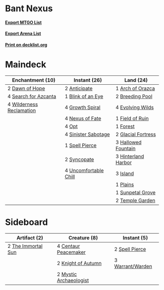 # Bant Nexus

#### [Export MTGO List](../collection/Bant%20Nexus/Bant%20Nexus.txt)
#### [Export Arena List](../collection/Bant%20Nexus/Bant%20Nexus_arena.txt)
#### [Print on decklist.org](http://decklist.org/?deckmain=2%09Anticipate%0A1%09Arch%20of%20Orazca%0A1%09Blink%20of%20an%20Eye%0A2%09Breeding%20Pool%0A2%09Dawn%20of%20Hope%0A4%09Evolving%20Wilds%0A1%09Field%20of%20Ruin%0A1%09Forest%0A2%09Glacial%20Fortress%0A4%09Growth%20Spiral%0A3%09Hallowed%20Fountain%0A3%09Hinterland%20Harbor%0A3%09Island%0A4%09Nexus%20of%20Fate%0A4%09Opt%0A1%09Plains%0A4%09Search%20for%20Azcanta%0A4%09Sinister%20Sabotage%0A1%09Spell%20Pierce%0A1%09Sunpetal%20Grove%0A2%09Syncopate%0A2%09Temple%20Garden%0A4%09Uncomfortable%20Chill%0A4%09Wilderness%20Reclamation&deckside=4%09Centaur%20Peacemaker%0A2%09Knight%20of%20Autumn%0A2%09Mystic%20Archaeologist%0A2%09Spell%20Pierce%0A2%09The%20Immortal%20Sun%0A3%09Warrant/Warden)
# Maindeck

|                                         Enchantment (10)                                          |                                          Instant (26)                                          |                                          Land (24)                                           |
|---------------------------------------------------------------------------------------------------|------------------------------------------------------------------------------------------------|----------------------------------------------------------------------------------------------|
|2 [Dawn of Hope](http://gatherer.wizards.com/Pages/Card/Details.aspx?multiverseid=452758)          |2 [Anticipate](http://gatherer.wizards.com/Pages/Card/Details.aspx?multiverseid=401813)         |1 [Arch of Orazca](http://gatherer.wizards.com/Pages/Card/Details.aspx?multiverseid=439849)   |
|4 [Search for Azcanta](http://gatherer.wizards.com/Pages/Card/Details.aspx?multiverseid=435226)    |1 [Blink of an Eye](http://gatherer.wizards.com/Pages/Card/Details.aspx?multiverseid=442934)    |2 [Breeding Pool](http://gatherer.wizards.com/Pages/Card/Details.aspx?multiverseid=97088)     |
|4 [Wilderness Reclamation](http://gatherer.wizards.com/Pages/Card/Details.aspx?multiverseid=457293)|4 [Growth Spiral](http://gatherer.wizards.com/Pages/Card/Details.aspx?multiverseid=457322)      |4 [Evolving Wilds](http://gatherer.wizards.com/Pages/Card/Details.aspx?multiverseid=426944)   |
|                                                                                                   |4 [Nexus of Fate](http://gatherer.wizards.com/Pages/Card/Details.aspx?multiverseid=450253)      |1 [Field of Ruin](http://gatherer.wizards.com/Pages/Card/Details.aspx?multiverseid=435415)    |
|                                                                                                   |4 [Opt](http://gatherer.wizards.com/Pages/Card/Details.aspx?multiverseid=442948)                |1 [Forest](http://gatherer.wizards.com/Pages/Card/Details.aspx?multiverseid=439860)           |
|                                                                                                   |4 [Sinister Sabotage](http://gatherer.wizards.com/Pages/Card/Details.aspx?multiverseid=452804)  |2 [Glacial Fortress](http://gatherer.wizards.com/Pages/Card/Details.aspx?multiverseid=190562) |
|                                                                                                   |1 [Spell Pierce](http://gatherer.wizards.com/Pages/Card/Details.aspx?multiverseid=425876)       |3 [Hallowed Fountain](http://gatherer.wizards.com/Pages/Card/Details.aspx?multiverseid=97071) |
|                                                                                                   |2 [Syncopate](http://gatherer.wizards.com/Pages/Card/Details.aspx?multiverseid=442955)          |3 [Hinterland Harbor](http://gatherer.wizards.com/Pages/Card/Details.aspx?multiverseid=443128)|
|                                                                                                   |4 [Uncomfortable Chill](http://gatherer.wizards.com/Pages/Card/Details.aspx?multiverseid=447218)|3 [Island](http://gatherer.wizards.com/Pages/Card/Details.aspx?multiverseid=439857)           |
|                                                                                                   |                                                                                                |1 [Plains](http://gatherer.wizards.com/Pages/Card/Details.aspx?multiverseid=439856)           |
|                                                                                                   |                                                                                                |1 [Sunpetal Grove](http://gatherer.wizards.com/Pages/Card/Details.aspx?multiverseid=420946)   |
|                                                                                                   |                                                                                                |2 [Temple Garden](http://gatherer.wizards.com/Pages/Card/Details.aspx?multiverseid=405112)    |


# Sideboard

|                                        Artifact (2)                                         |                                          Creature (8)                                           |                                        Instant (5)                                        |
|---------------------------------------------------------------------------------------------|-------------------------------------------------------------------------------------------------|-------------------------------------------------------------------------------------------|
|2 [The Immortal Sun](http://gatherer.wizards.com/Pages/Card/Details.aspx?multiverseid=439844)|4 [Centaur Peacemaker](http://gatherer.wizards.com/Pages/Card/Details.aspx?multiverseid=452908)  |2 [Spell Pierce](http://gatherer.wizards.com/Pages/Card/Details.aspx?multiverseid=425876)  |
|                                                                                             |2 [Knight of Autumn](http://gatherer.wizards.com/Pages/Card/Details.aspx?multiverseid=452933)    |3 [Warrant/Warden](http://gatherer.wizards.com/Pages/Card/Details.aspx?multiverseid=457374)|
|                                                                                             |2 [Mystic Archaeologist](http://gatherer.wizards.com/Pages/Card/Details.aspx?multiverseid=447199)|                                                                                           |

